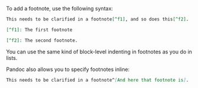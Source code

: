 To add a footnote, use the following syntax:

```markdown
This needs to be clarified in a footnote[^f1], and so does this[^f2].

[^f1]: The first footnote

[^f2]: The second footnote.
```

You can use the same kind of block-level indenting in footnotes as you do in lists.

Pandoc also allows you to specify footnotes inline:

```markdown
This needs to be clarified in a footnote^[And here that footnote is].
```